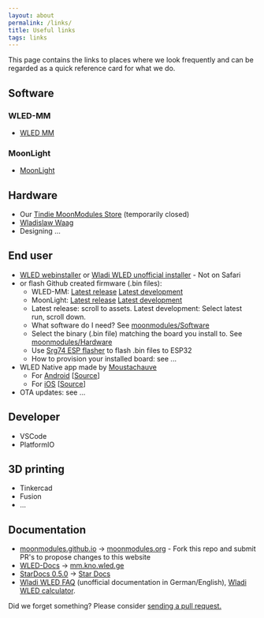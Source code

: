 ```yaml
---
layout: about
permalink: /links/
title: Useful links
tags: links
---
```


This page contains the links to places where we look frequently and can be regarded as a quick reference card for what we do.

## Software

### WLED-MM
- [WLED MM](https://github.com/MoonModules/WLED)

### MoonLight
- [MoonLight](https://github.com/MoonModules/MoonLight)

## Hardware

- Our [Tindie MoonModules Store](https://www.tindie.com/stores/moonmodules/) (temporarily closed)
- [Wladislaw Waag](https://www.myhome-control.de/)
- Designing ...

## End user

- [WLED webinstaller](https://install.wled.me/) or [Wladi WLED unofficial installer](https://wled-install.github.io/) - Not on Safari
- or flash Github created firmware (.bin files):
    - WLED-MM: [Latest release](https://github.com/MoonModules/WLED/releases) [Latest development](https://github.com/MoonModules/WLED/actions)
    - MoonLight: [Latest release](https://github.com/MoonModules/MoonLight/releases) [Latest development](https://github.com/MoonModules/MoonLight/actions)
    - Latest release: scroll to assets. Latest development: Select latest run, scroll down.
    - What software do I need? See [moonmodules/Software](https://moonmodules.org/software)
    - Select the binary (.bin file) matching the board you install to. See [moonmodules/Hardware](https://moonmodules.org/hardware)
    - Use [Srg74 ESP flasher](https://github.com/srg74/WLED-wemos-shield/tree/master/resources/Firmware/WLED_%20ESP_Flasher) to flash .bin files to ESP32
    - How to provision your installed board: see ...
- WLED Native app made by [Moustachauve](https://github.com/Moustachauve)
    - For [Android](https://play.google.com/store/apps/details?id=ca.cgagnier.wlednativeandroid) [[Source](https://github.com/Moustachauve/WLED-Native-Android)]
    - For [iOS](https://apps.apple.com/us/app/wled-native/id6446207239) [[Source](https://github.com/Moustachauve/WLED-Native-iOS/)]
- OTA updates: see ...

## Developer
- VSCode
- PlatformIO

## 3D printing

- Tinkercad
- Fusion
- ...

## Documentation

- [moonmodules.github.io](https://github.com/MoonModules/moonmodules.github.io) -> [moonmodules.org](https://moonmodules.org) - Fork this repo and submit PR's to propose changes to this website
- [WLED-Docs](https://github.com/MoonModules/WLED-Docs) -> [mm.kno.wled.ge](https://mm.kno.wled.ge)
- [StarDocs 0.5.0](https://github.com/ewowi/StarDocs) -> [Star Docs](https://ewowi.github.io/StarDocs/)
- [Wladi WLED FAQ](https://wled-faq.github.io) (unofficial documentation in German/English), [Wladi WLED calculator](https://wled-calculator.github.io/).

<p>
    Did we forget something? Please consider
    <a
      target="_blank"
      rel="noopener noreferrer"
      href="https://github.com/moonmodules/moonmodules.github.io/edit/main/{{ page.path }}"
      >sending a pull request.</a
    >
  </p>
